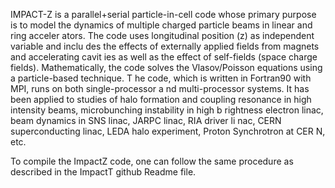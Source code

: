 IMPACT-Z is a parallel+serial particle-in-cell code whose primary purpose is to
model the dynamics of multiple charged particle beams in linear and ring acceler
ators. The code uses longitudinal position (z) as independent variable and inclu
des the effects of externally applied fields from magnets and accelerating cavit
ies as well as the effect of self-fields (space charge fields). Mathematically,
the code solves the Vlasov/Poisson equations using a particle-based technique. T
he code, which is written in Fortran90 with MPI, runs on both single-processor a
nd multi-processor systems. It has been applied to studies of halo formation and
 coupling resonance in high intensity beams, microbunching instability in high b
rightness electron linac, beam dynamics in SNS linac, JARPC linac, RIA driver li
nac, CERN superconducting linac, LEDA halo experiment, Proton Synchrotron at CER
N, etc.

To compile the ImpactZ code, one can follow the same procedure as described in
the ImpactT github Readme file.

